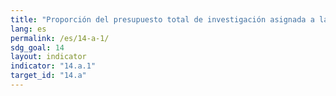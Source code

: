 ```yaml
---
title: "Proporción del presupuesto total de investigación asignada a la investigación en el campo de la tecnología marina"
lang: es
permalink: /es/14-a-1/
sdg_goal: 14
layout: indicator
indicator: "14.a.1"
target_id: "14.a"
---
```


